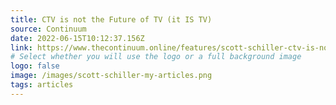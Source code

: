 ```yaml
---
title: CTV is not the Future of TV (it IS TV)
source: Continuum
date: 2022-06-15T10:12:37.156Z
link: https://www.thecontinuum.online/features/scott-schiller-ctv-is-not-the-future-of-tv-it-is-tv
# Select whether you will use the logo or a full background image
logo: false
image: /images/scott-schiller-my-articles.png
tags: articles
---
```

